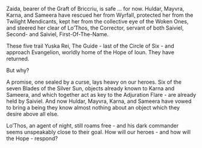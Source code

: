 Zaida, bearer of the Graft of Briccriu, is safe … for now. Huldar, Mayvra, Karna, and Sameera have  rescued her from Wyrfall, protected her from the Twilight Mendicants, kept her from the collective eye of the Woken Ones, and steered her clear of Lo’Thos, the Corrector, servant of both Saiviel, Second- and Saiviel, First-Of-The-Name.

These five trail Yuska Rei, The Guide - last of the Circle of Six - and approach Evangelion, worldly home of the Hope of Ioun. They have returned.

But why?

A promise, one sealed by a curse, lays heavy on our heroes. Six of the seven Blades of the Silver Sun, objects already known to Karna and Sameera, and which together act as key to the Adjuration Flare - are already held by Saiviel. And now Huldar, Mayvra, Karna, and Sameera have vowed to bring a being they know almost nothing about an object which they desire above all else.

Lo’Thos, an agent of night, still roams free - and his dark commander seems unspeakably close to their goal. How will our heroes - and how will the Hope - respond?

